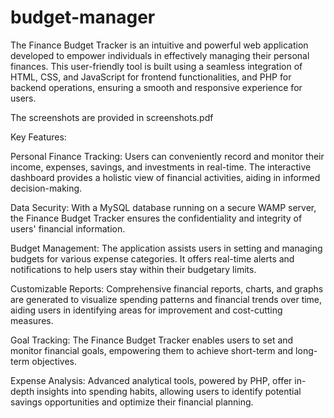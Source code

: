 # budget-manager

The Finance Budget Tracker is an intuitive and powerful web application developed to empower individuals in effectively managing their personal finances. This user-friendly tool is built using a seamless integration of HTML, CSS, and JavaScript for frontend functionalities, and PHP for backend operations, ensuring a smooth and responsive experience for users.


The screenshots are provided in screenshots.pdf


Key Features:

Personal Finance Tracking: Users can conveniently record and monitor their income, expenses, savings, and investments in real-time. The interactive dashboard provides a holistic view of financial activities, aiding in informed decision-making.

Data Security: With a MySQL database running on a secure WAMP server, the Finance Budget Tracker ensures the confidentiality and integrity of users' financial information.

Budget Management: The application assists users in setting and managing budgets for various expense categories. It offers real-time alerts and notifications to help users stay within their budgetary limits.

Customizable Reports: Comprehensive financial reports, charts, and graphs are generated to visualize spending patterns and financial trends over time, aiding users in identifying areas for improvement and cost-cutting measures.

Goal Tracking: The Finance Budget Tracker enables users to set and monitor financial goals, empowering them to achieve short-term and long-term objectives.

Expense Analysis: Advanced analytical tools, powered by PHP, offer in-depth insights into spending habits, allowing users to identify potential savings opportunities and optimize their financial planning.

